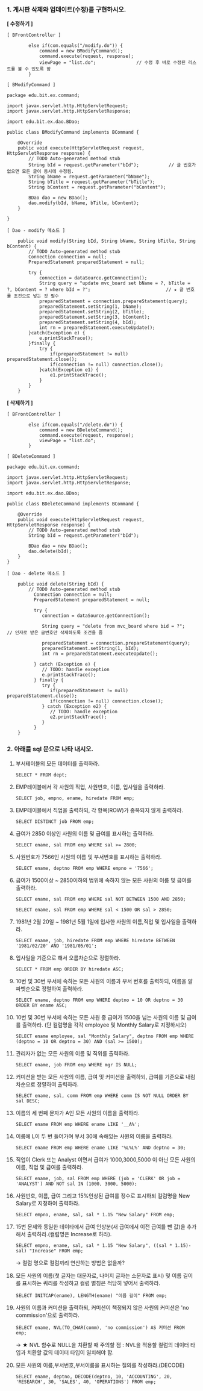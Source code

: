 ### 1. 게시판 삭제와 업데이트(수정)를 구현하시오.

**[ 수정하기 ]**

```
[ BFrontController ]

		else if(com.equals("/modify.do")) {
			command = new BModifyCommand();
			command.execute(request, response);
			viewPage = "list.do";				// 수정 후 바로 수정된 리스트를 볼 수 있도록 함
		}
```

```
[ BModifyCommand ]

package edu.bit.ex.command;

import javax.servlet.http.HttpServletRequest;
import javax.servlet.http.HttpServletResponse;

import edu.bit.ex.dao.BDao;

public class BModifyCommand implements BCommand {

	@Override
	public void execute(HttpServletRequest request, HttpServletResponse response) {
		// TODO Auto-generated method stub
		String bId = request.getParameter("bId");			// 글 번호가 없으면 모든 글이 동시에 수정됨.
		String bName = request.getParameter("bName");
		String bTitle = request.getParameter("bTitle");
		String bContent = request.getParameter("bContent");
		
		BDao dao = new BDao();
		dao.modify(bId, bName, bTitle, bContent);
	}

}
```

```
[ Dao - modify 메소드 ]

	public void modify(String bId, String bName, String bTitle, String bContent) {
		// TODO Auto-generated method stub
		Connection connection = null;
		PreparedStatement preparedStatement = null;
		
		try {
			connection = dataSource.getConnection();
			String query = "update mvc_board set bName = ?, bTitle = ?, bContent = ? where bId = ?";							// ★ 글 번호를 조건으로 넣는 것 필수
			preparedStatement = connection.prepareStatement(query);
			preparedStatement.setString(1, bName);
			preparedStatement.setString(2, bTitle);
			preparedStatement.setString(3, bContent);
			preparedStatement.setString(4, bId);
			int rn = preparedStatement.executeUpdate();
		}catch(Exception e) {
			e.printStackTrace();
		}finally {
			try {
				if(preparedStatement != null) preparedStatement.close();
				if(connection != null) connection.close();
			}catch(Exception e1) {
				e1.printStackTrace();
			}
		}
	}
```

**[ 삭제하기 ]**

```
[ BFrontController ]

		else if(com.equals("/delete.do")) {
			command = new BDeleteCommand();
			command.execute(request, response);
			viewPage = "list.do";
		}
```

```
[ BDeleteCommand ]

package edu.bit.ex.command;

import javax.servlet.http.HttpServletRequest;
import javax.servlet.http.HttpServletResponse;

import edu.bit.ex.dao.BDao;

public class BDeleteCommand implements BCommand {

	@Override
	public void execute(HttpServletRequest request, HttpServletResponse response) {
		// TODO Auto-generated method stub
		String bId = request.getParameter("bId");
		
		BDao dao = new BDao();
		dao.delete(bId);
	}
}
```

```
[ Dao - delete 메소드 ]

	public void delete(String bId) {
		// TODO Auto-generated method stub
	      Connection connection = null;
	      PreparedStatement preparedStatement = null;		
	      
	      try {
	         connection = dataSource.getConnection();		
	         
	         String query = "delete from mvc_board where bid = ?";		 	// 인자로 받은 글번호만 삭제하도록 조건을 줌
	         															
	         preparedStatement = connection.prepareStatement(query);
	         preparedStatement.setString(1, bId);
	         int rn = preparedStatement.executeUpdate();
	         
	      } catch (Exception e) {
	         // TODO: handle exception
	         e.printStackTrace();
	      } finally {
	         try {
	            if(preparedStatement != null) preparedStatement.close();
	            if(connection != null) connection.close();
	         } catch (Exception e2) {
	            // TODO: handle exception
	            e2.printStackTrace();
	         }
	      }
	}
```



### 2. 아래를 sql 문으로 나타 내시오.

1. 부서테이블의 모든 데이터를 출력하라.

   ```
   SELECT * FROM dept;
   ```

   

2. EMP테이블에서 각 사원의 직업, 사원번호, 이름, 입사일을 출력하라.

   ```
   SELECT job, empno, ename, hiredate FROM emp;
   ```

   

3. EMP테이블에서 직업을 출력하되, 각 항목(ROW)가 중복되지 않게 출력하라.

   ```
   SELECT DISTINCT job FROM emp;
   ```

   

4. 급여가 2850 이상인 사원의 이름 및 급여를 표시하는 출력하라.

   ```
   SELECT ename, sal FROM emp WHERE sal >= 2800;
   ```

   

5. 사원번호가 7566인 사원의 이름 및 부서번호를 표시하는 출력하라.

   ```
   SELECT ename, deptno FROM emp WHERE empno = '7566';
   ```

   

6. 급여가 1500이상 ~ 2850이하의 범위에 속하지 않는 모든 사원의 이름 및 급여를 출력하라.

   ```
   SELECT ename, sal FROM emp WHERE sal NOT BETWEEN 1500 AND 2850;
   
   SELECT ename, sal FROM emp WHERE sal < 1500 OR sal > 2850;
   ```

   

7. 1981년 2월 20일 ~ 1981년 5월 1일에 입사한 사원의 이름,직업 및 입사일을 출력하라.

   ```
   SELECT ename, job, hiredate FROM emp WHERE hiredate BETWEEN '1981/02/20' AND '1981/05/01';
   ```

   

8. 입사일을 기준으로 해서 오름차순으로 정렬하라.

   ```
   SELECT * FROM emp ORDER BY hiredate ASC;
   ```

   

9. 10번 및 30번 부서에 속하는 모든 사원의 이름과 부서 번호를 출력하되, 이름을 알파벳순으로 정렬하여 출력하라.

   ```
   SELECT ename, deptno FROM emp WHERE deptno = 10 OR deptno = 30 ORDER BY ename ASC;
   ```

   

10. 10번 및 30번 부서에 속하는 모든 사원 중 급여가 1500을 넘는 사원의 이름 및 급여를 출력하라. (단 컬럼명을 각각 employee 및 Monthly Salary로 지정하시오)

    ```
    SELECT ename employee, sal "Monthly Salary", deptno FROM emp WHERE (deptno = 10 OR deptno = 30) AND (sal >= 1500);
    ```

    

11. 관리자가 없는 모든 사원의 이름 및 직위를 출력하라.

    ```
    SELECT ename, job FROM emp WHERE mgr IS NULL;
    ```

    

12.  커미션을 받는 모든 사원의 이름, 급여 및 커미션을 출력하되, 급여를 기준으로 내림차순으로 정렬하여 출력하라.

	    ```
	    SELECT ename, sal, comm FROM emp WHERE comm IS NOT NULL ORDER BY sal DESC;
	    ```

    

13. 이름의 세 번째 문자가 A인 모든 사원의 이름을 출력하라.

    ```
    SELECT ename FROM emp WHERE ename LIKE '__A%';
    ```

    

14. 이름에 L이 두 번 들어가며 부서 30에 속해있는 사원의 이름을 출력하라.

    ```
    SELECT ename FROM emp WHERE ename LIKE '%L%L%' AND deptno = 30;
    ```

    

15. 직업이 Clerk 또는 Analyst 이면서 급여가 1000,3000,5000 이 아닌 모든 사원의 이름, 직업 및 급여를 출력하라.

    ```
    SELECT ename, job, sal FROM emp WHERE (job = 'CLERK' OR job = 'ANALYST') AND NOT sal IN (1000, 3000, 5000);
    ```

    

16. 사원번호, 이름, 급여 그리고 15%인상된 급여를 정수로 표시하되 컬럼명을 New Salary로 지정하여 출력하라.

    ```
    SELECT empno, ename, sal, sal * 1.15 "New Salary" FROM emp;
    ```

    

17. 15번 문제와 동일한 데이타에서 급여 인상분(새 급여에서 이전 급여를 뺀 값)을 추가해서 출력하라.(컬럼명은 Increase로 하라).

    ```
    SELECT empno, ename, sal, sal * 1.15 "New Salary", ((sal * 1.15)- sal) "Increase" FROM emp;
    ```
	→ 컬럼 명으로 컬럼끼리 연산하는 방법은 없을까?
    

18. 모든 사원의 이름(첫 글자는 대문자로, 나머지 글자는 소문자로 표시) 및 이름 길이를 표시하는 쿼리를 작성하고 컬럼 별칭은 적당히 넣어서 출력하라.

    ```
    SELECT INITCAP(ename), LENGTH(ename) "이름 길이" FROM emp;
    ```

    

19. 사원의 이름과 커미션을 출력하되, 커미션이 책정되지 않은 사원의 커미션은 'no commission'으로 출력하라.

    ```
    SELECT ename, NVL(TO_CHAR(comm), 'no commission') AS 커미션 FROM emp;
    ```
	→ ★ NVL 함수로 NULL을 치환할 때 주의할 점 : NVL을 적용할 컬럼의 데이터 타입과 치환할 값의 데이터 타입이 일치해야 함.
    

20. 모든 사원의 이름,부서번호,부서이름을 표시하는 질의를 작성하라.(DECODE)

    ```
    SELECT ename, deptno, DECODE(deptno, 10, 'ACCOUNTING', 20, 'RESEARCH', 30, 'SALES', 40, 'OPERATIONS') FROM emp;
    ```

    

### 



